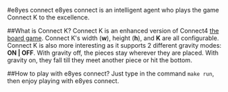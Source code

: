 #e8yes connect
e8yes connect is an intelligent agent who plays the game Connect K to the excellence.

##What is Connect K?
Connect K is an enhanced version of Connect4 [the board game](https://en.wikipedia.org/wiki/Connect_Four). Connect K's width (**w**), height (**h**), and **K** are all configurable. Connect K is also more interesting as it supports 2 different gravity modes: **ON | OFF**. With gravity off, the pieces stay wherever they are placed. With gravity on, they fall till they meet another piece or hit the bottom. 

##How to play with e8yes connect?
Just type in the command `make run`, then enjoy playing with e8yes connect.

